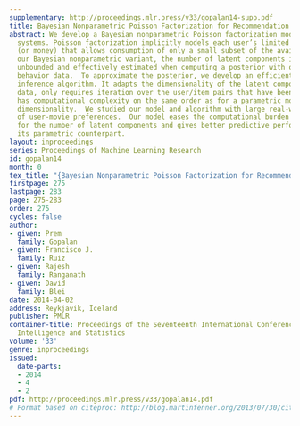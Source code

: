 ```yaml
---
supplementary: http://proceedings.mlr.press/v33/gopalan14-supp.pdf
title: Bayesian Nonparametric Poisson Factorization for Recommendation Systems
abstract: We develop a Bayesian nonparametric Poisson factorization model for recommendation
  systems. Poisson factorization implicitly models each user’s limited budget of attention
  (or money) that allows consumption of only a small subset of the available items.  In
  our Bayesian nonparametric variant, the number of latent components is theoretically
  unbounded and effectively estimated when computing a posterior with observed user
  behavior data.  To approximate the posterior, we develop an efficient variational
  inference algorithm. It adapts the dimensionality of the latent components to the
  data, only requires iteration over the user/item pairs that have been rated, and
  has computational complexity on the same order as for a parametric model with fixed
  dimensionality.  We studied our model and algorithm with large real-world data sets
  of user-movie preferences.  Our model eases the computational burden of searching
  for the number of latent components and gives better predictive performance than
  its parametric counterpart.
layout: inproceedings
series: Proceedings of Machine Learning Research
id: gopalan14
month: 0
tex_title: "{Bayesian Nonparametric Poisson Factorization for Recommendation Systems}"
firstpage: 275
lastpage: 283
page: 275-283
order: 275
cycles: false
author:
- given: Prem
  family: Gopalan
- given: Francisco J.
  family: Ruiz
- given: Rajesh
  family: Ranganath
- given: David
  family: Blei
date: 2014-04-02
address: Reykjavik, Iceland
publisher: PMLR
container-title: Proceedings of the Seventeenth International Conference on Artificial
  Intelligence and Statistics
volume: '33'
genre: inproceedings
issued:
  date-parts:
  - 2014
  - 4
  - 2
pdf: http://proceedings.mlr.press/v33/gopalan14.pdf
# Format based on citeproc: http://blog.martinfenner.org/2013/07/30/citeproc-yaml-for-bibliographies/
---
```

